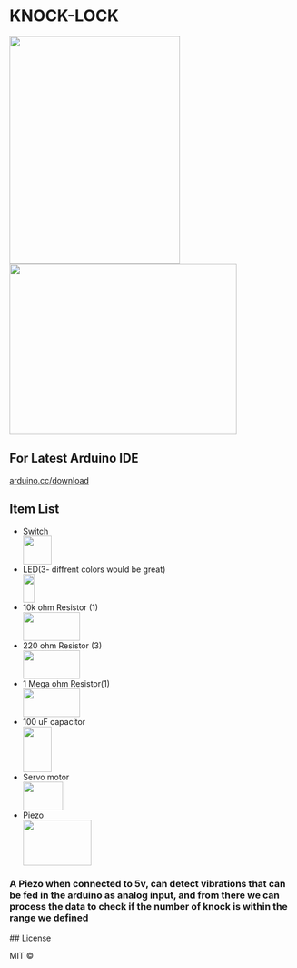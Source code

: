 # KNOCK-LOCK

<img src="" height="400" width="300">
<img src="" height="300" width="400">

<p align="center">
  <h2> For Latest Arduino IDE </h2> <a href="arduino.cc/download">arduino.cc/download</a>  
</p>

<p align="center">
  <h2> Item List </h2> 
  <ul>
    <li>Switch</li> <img src="https://image.ibb.co/g7ZKMF/switch.png" height="50" width="50">
    <li>LED(3- diffrent colors would be great)</li> <img src="https://image.ibb.co/cyvhaa/led.png" height="50" width="20">
    <li>10k ohm Resistor (1)</li> <img src="https://image.ibb.co/ieTDgF/resistor.png" height="50" width="100">
    <li>220 ohm Resistor (3)</li> <img src="https://image.ibb.co/nDhjov/Screen_Shot_2017_02_06_at_11_16_08_AM.png" height="50" width="100">
    <li>1 Mega ohm Resistor(1)</li> <img src="https://image.ibb.co/cONTFa/1mOhm.png" height="50" width="100">
    <li>100 uF capacitor</li><img src="https://image.ibb.co/iJc61F/capacitopr.png" height="80" width="50">
    <li>Servo motor</li><img src="https://image.ibb.co/fNXTFa/servo_motor.png" height="50" width="70">
    <li>Piezo</li><img src="https://image.ibb.co/j2gc8v/piezo.png" height="80" width="120">
  </ul>
</p>

<h3>A Piezo when connected to 5v, can detect vibrations that can be fed in the arduino as analog input, and from there we can process the data to check if the number of knock is within the range we defined </h3>
## License

MIT © 
